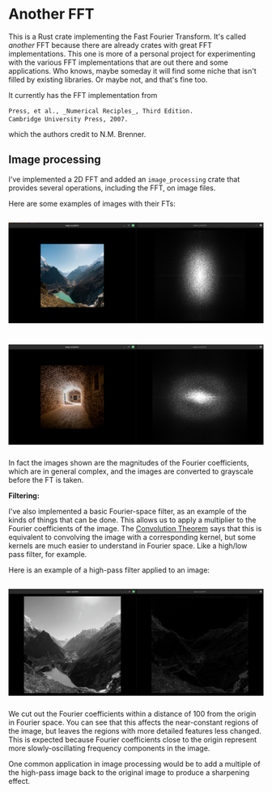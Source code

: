 # Another FFT

This is a Rust crate implementing the Fast Fourier Transform.
It's called _another_ FFT because there are already crates with great
FFT implementations. This one is more of a personal project for experimenting with the
various FFT implementations that are out there and some applications. Who knows, maybe
someday it will find some niche that isn't filled by existing libraries. Or maybe not,
and that's fine too.

It currently has the FFT implementation from

```text
Press, et al., _Numerical Reciples_, Third Edition.
Cambridge University Press, 2007.
```

which the authors credit to N.M. Brenner.

## Image processing

I've implemented a 2D FFT and added an `image_processing` crate that provides several
operations, including the FFT, on image files.

Here are some examples of images with their FTs:

<p align="center" margin="20px">
        <img src="screenshots/example_1_fft.png" alt="drawing" width="800" style="padding-top: 15px; padding-bottom: 10px"/>
</p>

<p align="center" margin="20px">
        <img src="screenshots/example_2_fft.png" alt="drawing" width="800" style="padding-top: 15px; padding-bottom: 10px"/>
</p>

In fact the images shown are the magnitudes of the Fourier coefficients, which are in general complex,
and the images are converted to grayscale before the FT is taken.

__Filtering:__

I've also implemented a basic Fourier-space filter, as an example of the kinds of things that can be done.
This allows us to apply a multiplier to the Fourier coefficients of the image.
The [Convolution Theorem](https://en.wikipedia.org/wiki/Convolution_theorem) says that this is equivalent
to convolving the image with a corresponding kernel, but some kernels are much easier to understand in
Fourier space. Like a high/low pass filter, for example.

Here is an example of a high-pass filter applied to an image:

<p align="center" margin="20px">
        <img src="screenshots/example_1_fft_filtered.png" alt="drawing" width="800" style="padding-top: 15px; padding-bottom: 10px"/>
</p>

We cut out the Fourier coefficients within a distance of 100 from the origin in Fourier space.
You can see that this affects the near-constant regions of the image, but leaves the regions with
more detailed features less changed. This is expected because Fourier coefficients close to the
origin represent more slowly-oscillating frequency components in the image.

One common application in image processing would be to add a multiple of the high-pass image back to
the original image to produce a sharpening effect.
